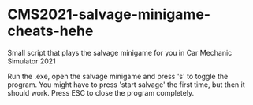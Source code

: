 # CMS2021-salvage-minigame-cheats-hehe
Small script that plays the salvage minigame for you in Car Mechanic Simulator 2021

Run the .exe, open the salvage minigame and press 's' to toggle the program. You might have to press 'start salvage' the first time, but then it should work. 
Press ESC to close the program completely. 
